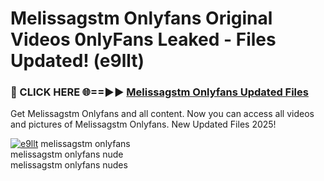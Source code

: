 # Melissagstm Onlyfans Original Videos 0nlyFans Leaked - Files Updated! (e9llt)

<h3>🔴 CLICK HERE 🌐==►► <a href="https://tinyurl.com/3hn5wdd3" rel="nofollow">Melissagstm Onlyfans Updated Files</a></h3>

Get Melissagstm Onlyfans and all content. Now you can access all videos and pictures of Melissagstm Onlyfans. New Updated Files 2025!

[![e9llt](https://i.imgur.com/4HnBqBT.gif)](https://tinyurl.com/3hn5wdd3)
melissagstm onlyfans<br>
melissagstm onlyfans nude<br>
melissagstm onlyfans nudes